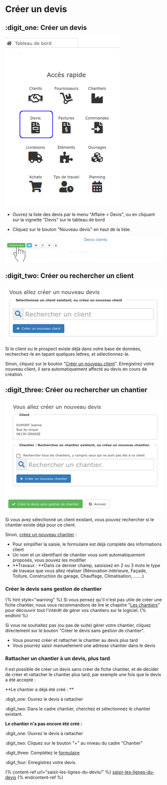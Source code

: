 # Créer un devis

## :digit_one: Créer un devis

![](../../../.gitbook/assets/screenshot-98a-.png)

*   Ouvrez la liste des devis par le menu "Affaire > Devis", ou en cliquant sur la vignette "Devis" sur le tableau de bord


* Cliquez sur le bouton "Nouveau devis" en haut de la liste.

![](../../../.gitbook/assets/screenshot-99a-.png)

## :digit_two: Créer ou rechercher un client

![](../../../.gitbook/assets/capture-decran-du-2021-08-05-16-19-53.png)

Si le client ou le prospect existe déjà dans votre base de données, recherchez-le en tapant quelques lettres, et sélectionnez-le.

Sinon, cliquez sur le bouton "[Créer un nouveau client](../../les-tiers/les-clients/)". Enregistrez votre nouveau client, il sera automatiquement affecté au devis en cours de création.

## :digit_three: Créer ou rechercher un chantier

![](../../../.gitbook/assets/capture-decran-du-2021-08-05-16-23-35.png)

Si vous avez sélectionné un client existant, vous pouvez rechercher si le chantier existe déjà pour ce client.

Sinon, [créez un nouveau chantier](../../les-chantiers-1/creer-un-chantier.md) :

* Pour simplifier la saisie, le formulaire est déjà complété des informations client
* Un nom et un identifiant de chantier vous sont automatiquement proposés, vous pouvez les modifier
* **Travaux : **Dans ce dernier champ, saisissez en 2 ou 3 mots le type de travaux que vous allez réaliser (Rénovation intérieure, Façade, Toiture, Construction du garage, Chauffage, Climatisation, .......)



### Créer le devis sans gestion de chantier

{% hint style="warning" %}
Si vous pensez qu'il n'est pas utile de créer une fiche chantier, nous vous recommandons de lire le chapitre "[Les chantiers](../../les-chantiers-1/pourquoi-creer-un-chantier.md)" pour découvrir tout l'intérêt de gérer vos chantiers sur le logiciel.
{% endhint %}

Si vous ne souhaitez pas (ou pas de suite) gérer votre chantier, cliquez directement sur le bouton "Créer le devis sans gestion de chantier".

* Vous pourrez créer et rattacher le chantier au devis plus tard
* Vous pourrez saisir manuellement une adresse chantier dans le devis



### Rattacher un chantier à un devis, plus tard

Il est possible de créer un devis sans créer de fiche chantier, et de décider de créer et rattacher le chantier plus tard, par exemple une fois que le devis a été accepté :



**Le chantier a déjà été créé : **

:digit_one: Ouvrez le devis à rattacher

:digit_two: Dans le cadre chantier, cherchez et sélectionnez le chantier existant.



**Le chantier n'a pas encore été créé :**

:digit_one: Ouvrez le devis à rattacher

:digit_two: Cliquez sur le bouton "+" au niveau du cadre "Chantier"

:digit_three: Complétez le [formulaire](../../les-chantiers-1/creer-un-chantier.md#creer-un-chantier)

:digit_four: Enregistrez votre devis.





{% content-ref url="saisir-les-lignes-du-devis/" %}
[saisir-les-lignes-du-devis](saisir-les-lignes-du-devis/)
{% endcontent-ref %}

